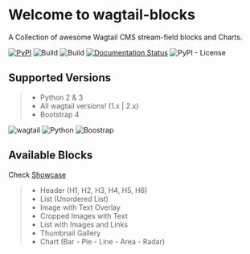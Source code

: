 # Welcome to wagtail-blocks
A Collection of awesome Wagtail CMS stream-field blocks and Charts.

[![PyPI](https://img.shields.io/pypi/v/wagtail-blocks.svg)](https://pypi.python.org/pypi/wagtail-blocks) ![Build](https://travis-ci.org/ibrahimawadhamid/wagtail_blocks.svg?branch=master) ![Build](https://img.shields.io/pypi/status/wagtail-blocks.svg) [![Documentation Status](https://readthedocs.org/projects/wagtail-blocks/badge/?version=latest)](https://wagtail-blocks.readthedocs.io/en/latest/?badge=latest) ![PyPI - License](https://img.shields.io/pypi/l/wagtail-blocks.svg)


## Supported Versions
> - Python 2 & 3
> - All wagtail versions! (1.x | 2.x)
> - Bootstrap 4

![wagtail](https://img.shields.io/badge/Wagtail-1.x|2.x-green.svg) ![Python](https://img.shields.io/pypi/pyversions/wagtail-blocks.svg) ![Boostrap](https://img.shields.io/badge/Bootstrap-4.3-blue.svg)

## Available Blocks
Check [Showcase](https://wagtail-blocks.readthedocs.io/en/latest/showcase/)
> - Header (H1, H2, H3, H4, H5, H6)
> - List (Unordered List)
> - Image with Text Overlay
> - Cropped Images with Text
> - List with Images and Links
> - Thumbnail Gallery
> - Chart (Bar - Pie - Line - Area - Radar)